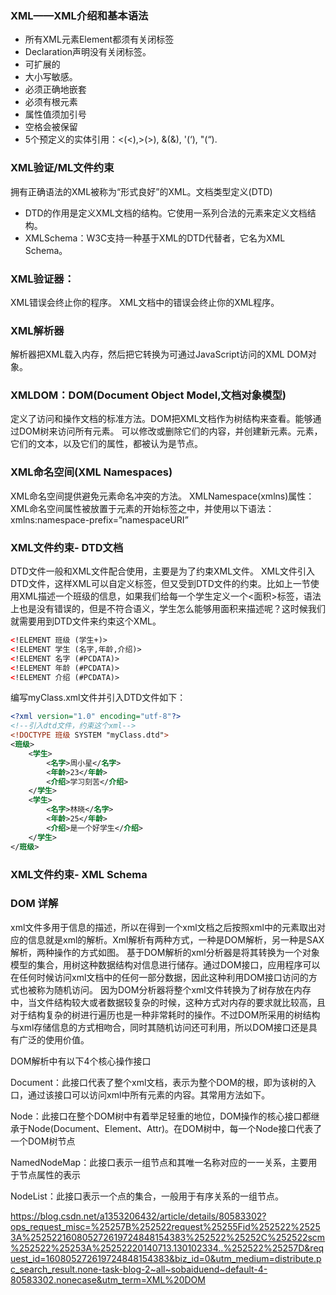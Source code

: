 ### XML——XML介绍和基本语法
* 所有XML元素Element都须有关闭标签
*  Declaration声明没有关闭标签。
*  可扩展的
*  大小写敏感。
*  必须正确地嵌套
*  必须有根元素
*  属性值须加引号
*  空格会被保留
* 5个预定义的实体引用：&lt;(<),&gt;(>), &amp;(&), &apos;(‘), &quot;(“).

### XML验证/ML文件约束
拥有正确语法的XML被称为“形式良好”的XML。文档类型定义(DTD)
*  DTD的作用是定义XML文档的结构。它使用一系列合法的元素来定义文档结构。
*  XMLSchema：W3C支持一种基于XML的DTD代替者，它名为XML Schema。

### XML验证器：
XML错误会终止你的程序。 XML文档中的错误会终止你的XML程序。

### XML解析器
解析器把XML载入内存，然后把它转换为可通过JavaScript访问的XML DOM对象。
### XMLDOM：DOM(Document Object Model,文档对象模型)
定义了访问和操作文档的标准方法。DOM把XML文档作为树结构来查看。能够通过DOM树来访问所有元素。
可以修改或删除它们的内容，并创建新元素。元素，它们的文本，以及它们的属性，都被认为是节点。

### XML命名空间(XML Namespaces)
XML命名空间提供避免元素命名冲突的方法。
XMLNamespace(xmlns)属性：XML命名空间属性被放置于元素的开始标签之中，并使用以下语法：xmlns:namespace-prefix=”namespaceURI”

### XML文件约束- DTD文档
DTD文件一般和XML文件配合使用，主要是为了约束XML文件。
XML文件引入DTD文件，这样XML可以自定义标签，但又受到DTD文件的约束。比如上一节使用XML描述一个班级的信息，如果我们给每一个学生定义一个<面积>标签，语法上也是没有错误的，但是不符合语义，学生怎么能够用面积来描述呢？这时候我们就需要用到DTD文件来约束这个XML。

```xml
<!ELEMENT 班级 (学生+)>
<!ELEMENT 学生 (名字,年龄,介绍)>
<!ELEMENT 名字 (#PCDATA)>
<!ELEMENT 年龄 (#PCDATA)>
<!ELEMENT 介绍 (#PCDATA)>
```
编写myClass.xml文件并引入DTD文件如下：

```xml
<?xml version="1.0" encoding="utf-8"?>
<!--引入dtd文件，约束这个xml-->
<!DOCTYPE 班级 SYSTEM "myClass.dtd">
<班级>
    <学生>
        <名字>周小星</名字>    
        <年龄>23</年龄>
        <介绍>学习刻苦</介绍>
    </学生>   
    <学生>
        <名字>林晓</名字> 
        <年龄>25</年龄>
        <介绍>是一个好学生</介绍>
    </学生>   
</班级>
```
### XML文件约束- XML Schema

### DOM 详解
xml文件多用于信息的描述，所以在得到一个xml文档之后按照xml中的元素取出对应的信息就是xml的解析。Xml解析有两种方式，一种是DOM解析，另一种是SAX解析，两种操作的方式如图。
基于DOM解析的xml分析器是将其转换为一个对象模型的集合，用树这种数据结构对信息进行储存。通过DOM接口，应用程序可以在任何时候访问xml文档中的任何一部分数据，因此这种利用DOM接口访问的方式也被称为随机访问。
因为DOM分析器将整个xml文件转换为了树存放在内存中，当文件结构较大或者数据较复杂的时候，这种方式对内存的要求就比较高，且对于结构复杂的树进行遍历也是一种非常耗时的操作。不过DOM所采用的树结构与xml存储信息的方式相吻合，同时其随机访问还可利用，所以DOM接口还是具有广泛的使用价值。

DOM解析中有以下4个核心操作接口

Document：此接口代表了整个xml文档，表示为整个DOM的根，即为该树的入口，通过该接口可以访问xml中所有元素的内容。其常用方法如下。

Node：此接口在整个DOM树中有着举足轻重的地位，DOM操作的核心接口都继承于Node(Document、Element、Attr)。在DOM树中，每一个Node接口代表了一个DOM树节点

NamedNodeMap：此接口表示一组节点和其唯一名称对应的一一关系，主要用于节点属性的表示

NodeList：此接口表示一个点的集合，一般用于有序关系的一组节点。


https://blog.csdn.net/a1353206432/article/details/80583302?ops_request_misc=%25257B%252522request%25255Fid%252522%25253A%252522160805272619724848154383%252522%25252C%252522scm%252522%25253A%25252220140713.130102334..%252522%25257D&request_id=160805272619724848154383&biz_id=0&utm_medium=distribute.pc_search_result.none-task-blog-2~all~sobaiduend~default-4-80583302.nonecase&utm_term=XML%20DOM
